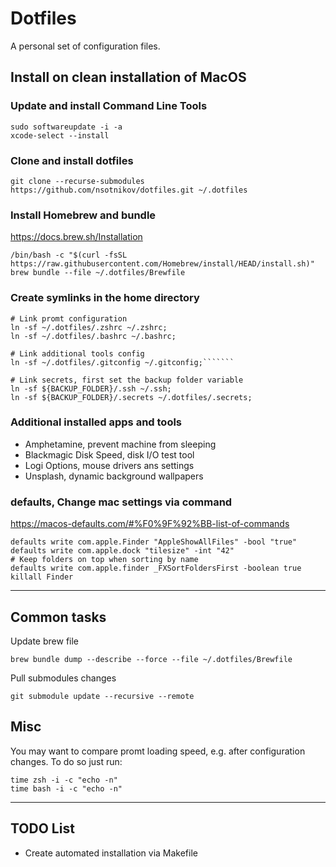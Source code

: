 # Dotfiles

A personal set of configuration files.

## Install on clean installation of MacOS

### Update and install Command Line Tools

    sudo softwareupdate -i -a
    xcode-select --install

### Clone and install dotfiles

    git clone --recurse-submodules https://github.com/nsotnikov/dotfiles.git ~/.dotfiles

### Install Homebrew and bundle

<https://docs.brew.sh/Installation>

    /bin/bash -c "$(curl -fsSL https://raw.githubusercontent.com/Homebrew/install/HEAD/install.sh)"
    brew bundle --file ~/.dotfiles/Brewfile

### Create symlinks in the home directory

    # Link promt configuration
    ln -sf ~/.dotfiles/.zshrc ~/.zshrc;
    ln -sf ~/.dotfiles/.bashrc ~/.bashrc;

    # Link additional tools config
    ln -sf ~/.dotfiles/.gitconfig ~/.gitconfig;```````

    # Link secrets, first set the backup folder variable
    ln -sf ${BACKUP_FOLDER}/.ssh ~/.ssh;
    ln -sf ${BACKUP_FOLDER}/.secrets ~/.dotfiles/.secrets;

### Additional installed apps and tools

- Amphetamine, prevent machine from sleeping
- Blackmagic Disk Speed, disk I/O test tool
- Logi Options, mouse drivers ans settings
- Unsplash, dynamic background wallpapers

### defaults, Change mac settings via command

<https://macos-defaults.com/#%F0%9F%92%BB-list-of-commands>

    defaults write com.apple.Finder "AppleShowAllFiles" -bool "true"
    defaults write com.apple.dock "tilesize" -int "42"
    # Keep folders on top when sorting by name
    defaults write com.apple.finder _FXSortFoldersFirst -boolean true
    killall Finder

---

## Common tasks

Update brew file

    brew bundle dump --describe --force --file ~/.dotfiles/Brewfile

Pull submodules changes

    git submodule update --recursive --remote

## Misc

You may want to compare promt loading speed, e.g. after configuration changes.
To do so just run:

    time zsh -i -c "echo -n"
    time bash -i -c "echo -n"

---

## TODO List

- Create automated installation via Makefile
